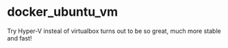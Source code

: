 # docker_ubuntu_vm
Try Hyper-V insteal of virtualbox turns out to be so great, much more stable and fast!
